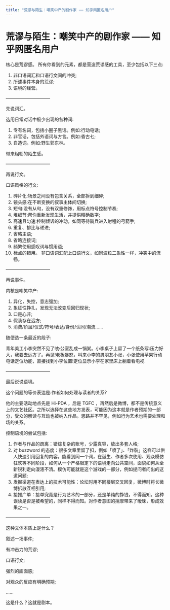 ```yaml
---
title: "荒谬与陌生：嘲笑中产的剧作家 —— 知乎网匿名用户"
---
```

# 荒谬与陌生：嘲笑中产的剧作家 —— 知乎网匿名用户


核心是荒谬感。 所有你看到的元素，都是营造荒谬感的工具，至少包括以下三点: 

1. 非口语词汇和口语行文间的冲突;
2. 所述事件本身的荒谬;
3. 语境的经营。

——————————

先说词汇。

选用日常对话中极少出现的各种词:

1. 专有名词，包括小圈子黑话。例如:行动电话;
2. 非官话，包括外语词与方言。例如:昏古七;
3. 自造词。例如:野生郭东林。

带来粗粝的陌生感。

——————————

再说行文。

口语风格的行文:

1. 碎片化:场景之间没有包含关系，全部拆到细碎;
2. 镜头感:在不断变换的叙事主体间切换;
3. 短句:没有从句，没有双重修饰，用标点符号控制节奏;
4. 堆细节:帮你重新发现生活，并提供精确数字;
5. 高速且匀速:控制倾诉的冲动，如同等待骑兵进入射程的弓箭手;
6. 重复、排比与递进;
7. 省略主语;
8. 省略连接词;
9. 频繁使用感叹词与惯用语;
10. 标点的错用。 非口语词汇配上口语行文，如同波粒二象性一样，冲突中的流畅。

——————————

再说事件。

内核是嘲笑中产:

1. 异化，失控，意志强加;
2. 象征性挣扎，发现无法改变后回归现状;
3. 口是心非;
4. 假装存在远方;
5. 消费/阶层/仪式/符号/表达/身份/认同/潮流......

随便选一条最近的段子:

青年美工小李突然不见了!办公室乱成一锅粥。小李桌子上留了一个纸条写:压力好大，我要去远方了。再见!老板暴怒，叫来小李的男朋友小张，小张使用苹果行动电话定位功能，直接找到小李位置!定位显示小李在家里床上躺着看电视

——————————

最后说说语境。

这个问题的等价表达是:作者如何处理与读者的关系?

他的主要活动地点先是 Hi-PDA ，后是 TGFC ，再然后是微博，都不是传统意义上的文艺社区。之所以选择在这些地方发表，可能因为这本就是作者预期的一部分，受众的解读与互动也被纳入作品。思路并不罕见，例如行为艺术也需要处理和场的关系。

控制语境的尝试包括:

1. 作者与作品的疏离：错综复杂的账号，少露真容，放出多套人格;
2. 对 buzzword 的态度：很多文章里留了扣，例如「喷了」、「炸裂」这样可以供人快速引用回复的内容。能看到同一个词，在诞生、作者多次使用、观众模仿狂欢等不同阶段，如何从一个严格限定下的语境走向公共空间，面貌如何从全新锐利走向漫漶不清。模仿可能就是这个游戏的一部分，例如提问者问出的这道问题;
3. 发掘渠道在表达上的技术可能性：论坛时用不同楼层交叉回复，微博时将长微博拆散互相引用;
4. 接推广单：接单究竟是行为艺术的一部分，还是单纯的挣钱，不得而知。这种误读是否是被希望的，同样不得而知。对作者意图的揣摩带来了暧昧，形成效果之一。

——————————

这种文体本质上是什么？

叙述一场事件;

有冲击力的荒谬;

口语行文;

强烈的画面感;

对观众的反应有明确预期;

......

这是什么？这就是剧本。

